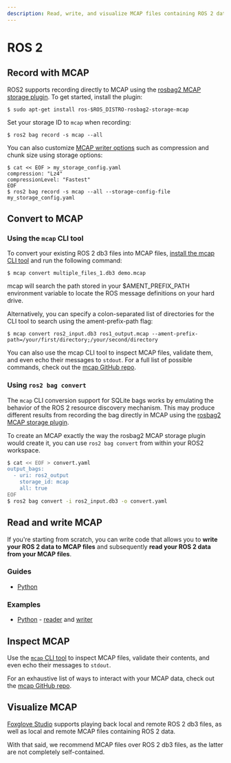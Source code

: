 ```yaml
---
description: Read, write, and visualize MCAP files containing ROS 2 data.
---
```


# ROS 2

## Record with MCAP

ROS2 supports recording directly to MCAP using the [rosbag2 MCAP storage plugin](https://github.com/ros-tooling/rosbag2_storage_mcap). To get started, install the plugin:

```
$ sudo apt-get install ros-$ROS_DISTRO-rosbag2-storage-mcap
```

Set your storage ID to `mcap` when recording:

```
$ ros2 bag record -s mcap --all
```

You can also customize [MCAP writer options](https://github.com/ros-tooling/rosbag2_storage_mcap#writer-configuration) such as compression and chunk size using storage options:

```
$ cat << EOF > my_storage_config.yaml
compression: "Lz4"
compressionLevel: "Fastest"
EOF
$ ros2 bag record -s mcap --all --storage-config-file my_storage_config.yaml
```

## Convert to MCAP

### Using the `mcap` CLI tool

To convert your existing ROS 2 db3 files into MCAP files, [install the mcap CLI tool](https://github.com/foxglove/mcap/tree/main/go/cli/mcap#installing) and run the following command:

```
$ mcap convert multiple_files_1.db3 demo.mcap
```

mcap will search the path stored in your $AMENT_PREFIX_PATH environment variable to locate the ROS message definitions on your hard drive.

Alternatively, you can specify a colon-separated list of directories for the CLI tool to search using the ament-prefix-path flag:

```
$ mcap convert ros2_input.db3 ros1_output.mcap --ament-prefix-path=/your/first/directory;/your/second/directory
```

You can also use the mcap CLI tool to inspect MCAP files, validate them, and even echo their messages to `stdout`. For a full list of possible commands, check out the [mcap GitHub repo](https://github.com/foxglove/mcap/tree/main/go/cli/mcap).

### Using `ros2 bag convert`

The `mcap` CLI conversion support for SQLite bags works by emulating the behavior of the ROS 2 resource discovery mechanism. This may produce different results from recording the bag directly in MCAP using the [rosbag2 MCAP storage plugin](https://github.com/ros-tooling/rosbag2_storage_mcap).

To create an MCAP exactly the way the rosbag2 MCAP storage plugin would create it, you can use `ros2 bag convert` from within your ROS2 workspace.

```bash
$ cat << EOF > convert.yaml
output_bags:
  - uri: ros2_output
    storage_id: mcap
    all: true
EOF
$ ros2 bag convert -i ros2_input.db3 -o convert.yaml
```

## Read and write MCAP

If you're starting from scratch, you can write code that allows you to **write your ROS 2 data to MCAP files** and subsequently **read your ROS 2 data from your MCAP files**.

### Guides

- [Python](../guides/python/ros2.md)

### Examples

- [Python](https://github.com/foxglove/mcap/tree/main/python/examples/ros2) - [reader](https://github.com/foxglove/mcap/tree/main/python/examples/ros2/py_mcap_demo/py_mcap_demo/reader.py) and [writer](https://github.com/foxglove/mcap/tree/main/python/examples/ros2/py_mcap_demo/py_mcap_demo/writer.py)

## Inspect MCAP

Use the [`mcap` CLI tool](https://github.com/foxglove/mcap/tree/main/go/cli/mcap) to inspect MCAP files, validate their contents, and even echo their messages to `stdout`.

For an exhaustive list of ways to interact with your MCAP data, check out the [mcap GitHub repo](https://github.com/foxglove/mcap/tree/main/go/cli/mcap).

## Visualize MCAP

[Foxglove Studio](https://foxglove.dev/studio) supports playing back local and remote ROS 2 db3 files, as well as local and remote MCAP files containing ROS 2 data.

With that said, we recommend MCAP files over ROS 2 db3 files, as the latter are not completely self-contained.
